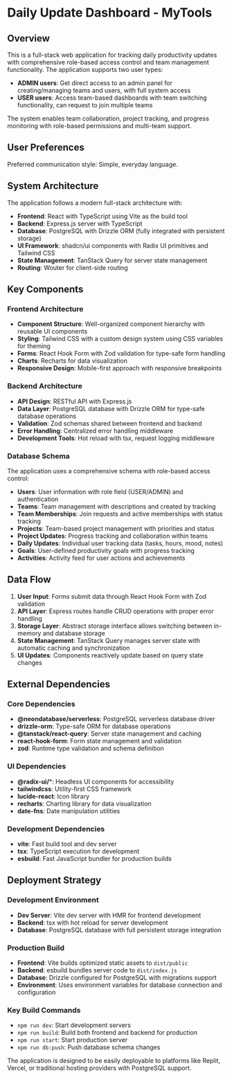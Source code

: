 # Daily Update Dashboard - MyTools

## Overview

This is a full-stack web application for tracking daily productivity updates with comprehensive role-based access control and team management functionality. The application supports two user types:

- **ADMIN users**: Get direct access to an admin panel for creating/managing teams and users, with full system access
- **USER users**: Access team-based dashboards with team switching functionality, can request to join multiple teams

The system enables team collaboration, project tracking, and progress monitoring with role-based permissions and multi-team support.

## User Preferences

Preferred communication style: Simple, everyday language.

## System Architecture

The application follows a modern full-stack architecture with:

- **Frontend**: React with TypeScript using Vite as the build tool
- **Backend**: Express.js server with TypeScript
- **Database**: PostgreSQL with Drizzle ORM (fully integrated with persistent storage)
- **UI Framework**: shadcn/ui components with Radix UI primitives and Tailwind CSS
- **State Management**: TanStack Query for server state management
- **Routing**: Wouter for client-side routing

## Key Components

### Frontend Architecture
- **Component Structure**: Well-organized component hierarchy with reusable UI components
- **Styling**: Tailwind CSS with a custom design system using CSS variables for theming
- **Forms**: React Hook Form with Zod validation for type-safe form handling
- **Charts**: Recharts for data visualization
- **Responsive Design**: Mobile-first approach with responsive breakpoints

### Backend Architecture
- **API Design**: RESTful API with Express.js
- **Data Layer**: PostgreSQL database with Drizzle ORM for type-safe database operations
- **Validation**: Zod schemas shared between frontend and backend
- **Error Handling**: Centralized error handling middleware
- **Development Tools**: Hot reload with tsx, request logging middleware

### Database Schema
The application uses a comprehensive schema with role-based access control:
- **Users**: User information with role field (USER/ADMIN) and authentication
- **Teams**: Team management with descriptions and created by tracking
- **Team Memberships**: Join requests and active memberships with status tracking
- **Projects**: Team-based project management with priorities and status
- **Project Updates**: Progress tracking and collaboration within teams
- **Daily Updates**: Individual user tracking data (tasks, hours, mood, notes)
- **Goals**: User-defined productivity goals with progress tracking
- **Activities**: Activity feed for user actions and achievements

## Data Flow

1. **User Input**: Forms submit data through React Hook Form with Zod validation
2. **API Layer**: Express routes handle CRUD operations with proper error handling
3. **Storage Layer**: Abstract storage interface allows switching between in-memory and database storage
4. **State Management**: TanStack Query manages server state with automatic caching and synchronization
5. **UI Updates**: Components reactively update based on query state changes

## External Dependencies

### Core Dependencies
- **@neondatabase/serverless**: PostgreSQL serverless database driver
- **drizzle-orm**: Type-safe ORM for database operations
- **@tanstack/react-query**: Server state management and caching
- **react-hook-form**: Form state management and validation
- **zod**: Runtime type validation and schema definition

### UI Dependencies
- **@radix-ui/***: Headless UI components for accessibility
- **tailwindcss**: Utility-first CSS framework
- **lucide-react**: Icon library
- **recharts**: Charting library for data visualization
- **date-fns**: Date manipulation utilities

### Development Dependencies
- **vite**: Fast build tool and dev server
- **tsx**: TypeScript execution for development
- **esbuild**: Fast JavaScript bundler for production builds

## Deployment Strategy

### Development Environment
- **Dev Server**: Vite dev server with HMR for frontend development
- **Backend**: tsx with hot reload for server development
- **Database**: PostgreSQL database with full persistent storage integration

### Production Build
- **Frontend**: Vite builds optimized static assets to `dist/public`
- **Backend**: esbuild bundles server code to `dist/index.js`
- **Database**: Drizzle configured for PostgreSQL with migrations support
- **Environment**: Uses environment variables for database connection and configuration

### Key Build Commands
- `npm run dev`: Start development servers
- `npm run build`: Build both frontend and backend for production
- `npm run start`: Start production server
- `npm run db:push`: Push database schema changes

The application is designed to be easily deployable to platforms like Replit, Vercel, or traditional hosting providers with PostgreSQL support.